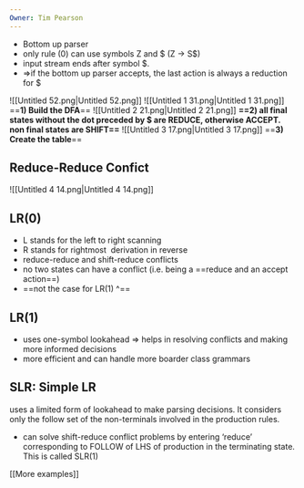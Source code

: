```yaml
---
Owner: Tim Pearson
---
```

- Bottom up parser
- only rule (0) can use symbols Z and $ (Z → S$)
- input stream ends after symbol $.
- ⇒if the bottom up parser accepts, the last action is always a reduction for $
  
  
![[Untitled 52.png|Untitled 52.png]]
![[Untitled 1 31.png|Untitled 1 31.png]]
==**1) Build the DFA**==
![[Untitled 2 21.png|Untitled 2 21.png]]
**==2) all final states without the dot preceded by $ are REDUCE, otherwise ACCEPT. non final states are SHIFT==**
![[Untitled 3 17.png|Untitled 3 17.png]]
==**3) Create the table**==
## Reduce-Reduce Confict
![[Untitled 4 14.png|Untitled 4 14.png]]
## LR(0)
- L stands for the left to right scanning
- R stands for rightmost  derivation in reverse
- reduce-reduce and shift-reduce conflicts
- no two states can have a conflict (i.e. being a ==reduce and an accept action==)
- ==not the case for LR(1) ^==
  
## LR(1)
- uses one-symbol lookahead ⇒ helps in resolving conflicts and making more informed decisions
- more efficient and can handle more boarder class grammars
## SLR: Simple LR
uses a limited form of lookahead to make parsing decisions. It considers only the follow set of the non-terminals involved in the production rules.
- can solve shift-reduce conflict problems by entering ‘reduce’ corresponding to FOLLOW of LHS of production in the terminating state. This is called SLR(1)
  
[[More examples]]